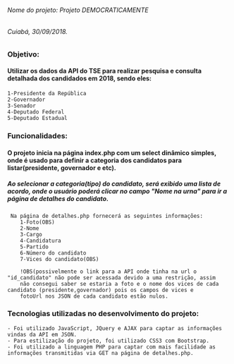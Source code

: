 ###### Nome do projeto: Projeto DEMOCRATICAMENTE
###### Cuiabá, 30/09/2018.
### Objetivo:
 #### Utilizar os dados da API do TSE para realizar pesquisa e consulta detalhada dos candidados em 2018, sendo eles:
    1-Presidente da República
    2-Governador
    3-Senador
    4-Deputado Federal
    5-Deputado Estadual
### Funcionalidades:
 #### O projeto inicia na página index.php com um select dinâmico simples, onde é usado para definir a categoria dos candidatos para listar(presidente, governador e etc).
   ##### Ao selecionar a categoria(tipo) do candidato, será exibido uma lista de acordo, onde o usuário poderá clicar no campo "Nome na urna" para ir a página de detalhes do candidato.
     Na página de detalhes.php fornecerá as seguintes informações:
        1-Foto(OBS)
        2-Nome
        3-Cargo
        4-Candidatura
        5-Partido
        6-Número do candidato
        7-Vices do candidato(OBS)
        
        !OBS(possivelmente o link para a API onde tinha na url o "id_candidato" não pode ser acessada devido a uma restrição, assim
        não consegui saber se estaria a foto e o nome dos vices de cada candidato (presidente,governador) pois os campos de vices e
        fotoUrl nos JSON de cada candidato estão nulos.
### Tecnologias utilizadas no desenvolvimento do projeto:
    - Foi utilizado JavaScript, JQuery e AJAX para captar as informações vindas da API em JSON.
    - Para estilização do projeto, foi utilizado CSS3 com Bootstrap.
    - Foi utilizado a linguagem PHP para captar com mais facilidade as informações transmitidas via GET na página de detalhes.php.
    
  
